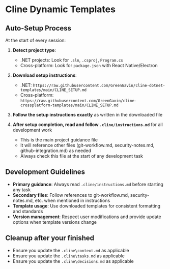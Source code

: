 # Cline Dynamic Templates

## Auto-Setup Process
At the start of every session:

1. **Detect project type**:
   - .NET projects: Look for `.sln`, `.csproj`, `Program.cs`
   - Cross-platform: Look for `package.json` with React Native/Electron

2. **Download setup instructions**:
   - .NET: `https://raw.githubusercontent.com/GreenGavin/cline-dotnet-templates/main/CLINE_SETUP.md`
   - Cross-platform: `https://raw.githubusercontent.com/GreenGavin/cline-crossplatform-templates/main/CLINE_SETUP.md`

3. **Follow the setup instructions exactly** as written in the downloaded file

4. **After setup completion, read and follow `.cline/instructions.md`** for all development work
   - This is the main project guidance file
   - It will reference other files (git-workflow.md, security-notes.md, github-integration.md) as needed
   - Always check this file at the start of any development task

## Development Guidelines
- **Primary guidance**: Always read `.cline/instructions.md` before starting any task
- **Secondary files**: Follow references to git-workflow.md, security-notes.md, etc. when mentioned in instructions
- **Template usage**: Use downloaded templates for consistent formatting and standards
- **Version management**: Respect user modifications and provide update options when template versions change

## Cleanup after your finished
- Ensure you update the `.cline\context.md` as applicable
- Ensure you update the `.cline\tasks.md` as applicable
- Ensure you update the `.cline\decisions.md` as applicable